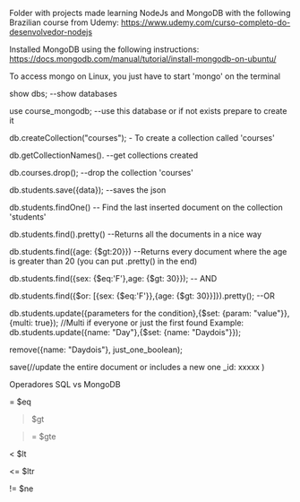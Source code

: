 Folder with projects made learning NodeJs and MongoDB with the following Brazilian course from Udemy:
https://www.udemy.com/curso-completo-do-desenvolvedor-nodejs

Installed MongoDB using the following instructions:
https://docs.mongodb.com/manual/tutorial/install-mongodb-on-ubuntu/

To access mongo on Linux, you just have to start 'mongo' on the terminal

show dbs; --show databases

use course_mongodb; --use this database or if not exists prepare to create it

db.createCollection("courses"); - To create a collection called 'courses'

db.getCollectionNames(). --get collections created

db.courses.drop(); --drop the collection 'courses'

db.students.save({data}); --saves the json

db.students.findOne() -- Find the last inserted document on the collection 'students'

db.students.find().pretty() --Returns all the documents in a nice way

db.students.find({age: {$gt:20}}) --Returns every document where the age is greater than 20 (you can put .pretty() in the end)

db.students.find({sex: {$eq:'F'},age: {$gt: 30}}); -- AND

db.students.find({$or: [{sex: {$eq:'F'}},{age: {$gt: 30}}]}).pretty(); --OR

db.students.update({parameters for the condition},{$set: {param: "value"}},{multi: true}); //Multi if everyone or just the first found
Example: db.students.update({name: "Day"},{$set: {name: "Daydois"}});

remove({name: "Daydois"}, just_one_boolean);

save(//update the entire document or includes a new one
  _id: xxxxx
)


Operadores SQL vs MongoDB

= $eq

> $gt

>= $gte

< $lt

<= $ltr

!= $ne
